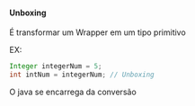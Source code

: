 #### Unboxing

É transformar um Wrapper em um tipo primitivo

EX:

```java
Integer integerNum = 5;
int intNum = integerNum; // Unboxing
```

O java se encarrega da conversão